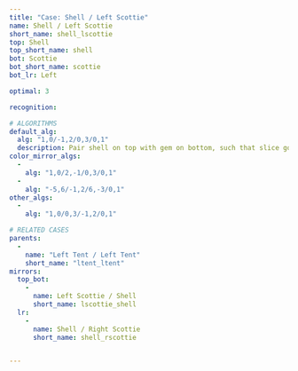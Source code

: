 ```yaml
---
title: "Case: Shell / Left Scottie"
name: Shell / Left Scottie
short_name: shell_lscottie
top: Shell
top_short_name: shell
bot: Scottie
bot_short_name: scottie
bot_lr: Left

optimal: 3

recognition:

# ALGORITHMS
default_alg:
  alg: "1,0/-1,2/0,3/0,1"
  description: Pair shell on top with gem on bottom, such that slice goes between gem and neighboring isolated corner, to get good tents.
color_mirror_algs:
  -
    alg: "1,0/2,-1/0,3/0,1"
  -
    alg: "-5,6/-1,2/6,-3/0,1"
other_algs:
  -
    alg: "1,0/0,3/-1,2/0,1"

# RELATED CASES
parents:
  -
    name: "Left Tent / Left Tent"
    short_name: "ltent_ltent"
mirrors:
  top_bot:
    -
      name: Left Scottie / Shell
      short_name: lscottie_shell
  lr:
    -
      name: Shell / Right Scottie
      short_name: shell_rscottie


---
```


